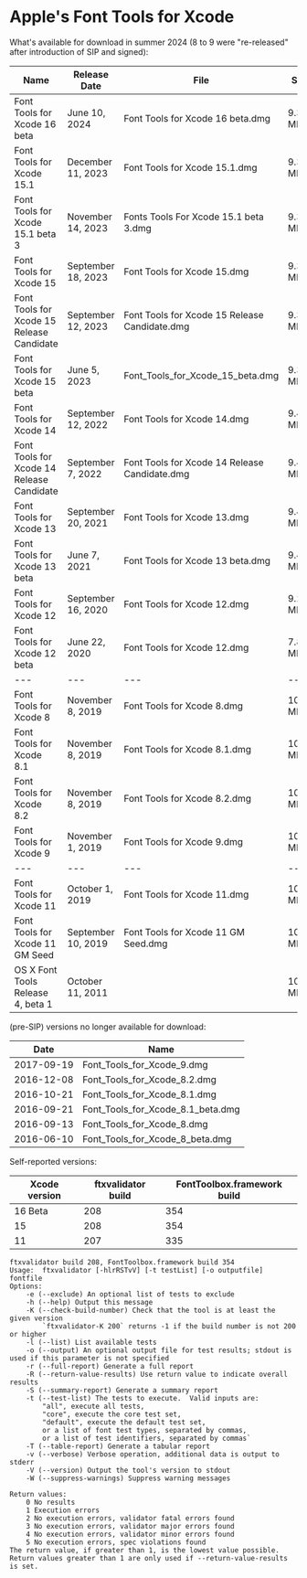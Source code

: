 # Apple's Font Tools for Xcode

What's available for download in summer 2024 (8 to 9 were "re-released" after introduction of SIP and signed):

| Name | Release Date | File | Size |
| ---  | --- | --- | --- |
| Font Tools for Xcode 16 beta     | June 10, 2024      | Font Tools for Xcode 16 beta.dmg      | 9.37 MB |
| Font Tools for Xcode 15.1        | December 11, 2023  | Font Tools for Xcode 15.1.dmg         | 9.37 MB |
| Font Tools for Xcode 15.1 beta 3 | November 14, 2023  | Fonts Tools For Xcode 15.1 beta 3.dmg | 9.36 MB |
| Font Tools for Xcode 15          | September 18, 2023 | Font Tools for Xcode 15.dmg           | 9.37 MB |
| Font Tools for Xcode 15 Release Candidate | September 12, 2023 | Font Tools for Xcode 15 Release Candidate.dmg | 9.37 MB |
| Font Tools for Xcode 15 beta     | June 5, 2023       | Font_Tools_for_Xcode_15_beta.dmg      | 9.39 MB |
| Font Tools for Xcode 14          | September 12, 2022 | Font Tools for Xcode 14.dmg           | 9.44 MB |
| Font Tools for Xcode 14 Release Candidate | September 7, 2022  | Font Tools for Xcode 14 Release Candidate.dmg | 9.44 MB |
| Font Tools for Xcode 13          | September 20, 2021 | Font Tools for Xcode 13.dmg           | 9.44 MB |
| Font Tools for Xcode 13 beta     | June 7, 2021       | Font Tools for Xcode 13 beta.dmg      | 9.43 MB |
| Font Tools for Xcode 12          | September 16, 2020 | Font Tools for Xcode 12.dmg           | 9.23 MB |
| Font Tools for Xcode 12 beta     | June 22, 2020      | Font Tools for Xcode 12.dmg           | 7.84 MB |
| ---  | --- | --- | --- |
| Font Tools for Xcode 8           | November 8, 2019   | Font Tools for Xcode 8.dmg            | 10.36 MB |
| Font Tools for Xcode 8.1         | November 8, 2019   | Font Tools for Xcode 8.1.dmg          | 10.45 MB |
| Font Tools for Xcode 8.2         | November 8, 2019   | Font Tools for Xcode 8.2.dmg          | 10.36 MB |
| Font Tools for Xcode 9           | November 1, 2019   | Font Tools for Xcode 9.dmg            | 10.41 MB |
| ---  | --- | --- | --- |
| Font Tools for Xcode 11          | October 1, 2019    | Font Tools for Xcode 11.dmg           | 10.46 MB |
| Font Tools for Xcode 11 GM Seed  | September 10, 2019 | Font Tools for Xcode 11 GM Seed.dmg   | 10.45 MB |
| OS X Font Tools Release 4, beta 1 | October 11, 2011  |                                       | 10.36 MB |

(pre-SIP) versions no longer available for download:

| Date | Name |
| ---  |  --- |
| 2017-09-19 | Font_Tools_for_Xcode_9.dmg        |
| 2016-12-08 | Font_Tools_for_Xcode_8.2.dmg      |
| 2016-10-21 | Font_Tools_for_Xcode_8.1.dmg      |
| 2016-09-21 | Font_Tools_for_Xcode_8.1_beta.dmg |
| 2016-09-13 | Font_Tools_for_Xcode_8.dmg        |
| 2016-06-10 | Font_Tools_for_Xcode_8_beta.dmg   |


Self-reported versions:

| Xcode version | ftxvalidator build | FontToolbox.framework build |
| ---  | --- | --- |
| 16 Beta | 208 | 354 |
| 15 | 208 | 354 |
| 11 | 207 | 335 |


```
ftxvalidator build 208, FontToolbox.framework build 354
Usage:  ftxvalidator [-hlrRSTvV] [-t testList] [-o outputfile] fontfile
Options:
	-e (--exclude) An optional list of tests to exclude
	-h (--help) Output this message
	-K (--check-build-number) Check that the tool is at least the given version
		`ftxvalidator-K 200` returns -1 if the build number is not 200 or higher
	-l (--list) List available tests
	-o (--output) An optional output file for test results; stdout is used if this parameter is not specified
	-r (--full-report) Generate a full report
	-R (--return-value-results) Use return value to indicate overall results
	-S (--summary-report) Generate a summary report
	-t (--test-list) The tests to execute.  Valid inputs are:
		"all", execute all tests,
		"core", execute the core test set,
		"default", execute the default test set,
		or a list of font test types, separated by commas,
		or a list of test identifiers, separated by commas`	
	-T (--table-report) Generate a tabular report
	-v (--verbose) Verbose operation, additional data is output to stderr
	-V (--version) Output the tool's version to stdout
	-W (--suppress-warnings) Suppress warning messages

Return values:
	0 No results
	1 Execution errors
	2 No execution errors, validator fatal errors found
	3 No execution errors, validator major errors found
	4 No execution errors, validator minor errors found
	5 No execution errors, spec violations found
The return value, if greater than 1, is the lowest value possible.
Return values greater than 1 are only used if --return-value-results is set.
```
